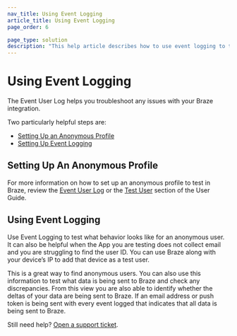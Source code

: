 ```yaml
---
nav_title: Using Event Logging
article_title: Using Event Logging
page_order: 6

page_type: solution
description: "This help article describes how to use event logging to troubleshoot issues with your Braze integration."
---
```


# Using Event Logging

The Event User Log helps you troubleshoot any issues with your Braze integration.

Two particularly helpful steps are:
* [Setting Up an Anonymous Profile](#setting-up-an-anonymous-profile)
* [Setting Up Event Logging](#using-event-logging)

## Setting Up An Anonymous Profile

For more information on how to set up an anonymous profile to test in Braze, review the [Event User Log][46] or the [Test User][51] section of the User Guide.

## Using Event Logging

Use Event Logging to test what behavior looks like for an anonymous user. It can also be helpful when the App you are testing does not collect email and you are struggling to find the user ID. You can use Braze along with your device’s IP to add that device as a test user.

This is a great way to find anonymous users. You can also use this information to test what data is being sent to Braze and check any discrepancies. From this view you are also able to identify whether the deltas of your data are being sent to Braze. If an email address or push token is being sent with every event logged that indicates that all data is being sent to Braze.

Still need help? [Open a support ticket]({{site.baseurl}}/support_contact/).

[46]: {{site.baseurl}}/user_guide/administrative/app_settings/developer_console/event_user_log_tab/#event-user-log-tab
[51]: {{site.baseurl}}/user_guide/administrative/app_settings/developer_console/internal_groups_tab/#adding-test-users
